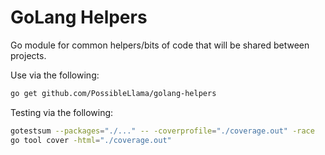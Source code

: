 # GoLang Helpers

Go module for common helpers/bits of code that will be shared between projects.

Use via the following:

``` bash
go get github.com/PossibleLlama/golang-helpers
```

Testing via the following:

``` bash
gotestsum --packages="./..." -- -coverprofile="./coverage.out" -race
go tool cover -html="./coverage.out"
```
